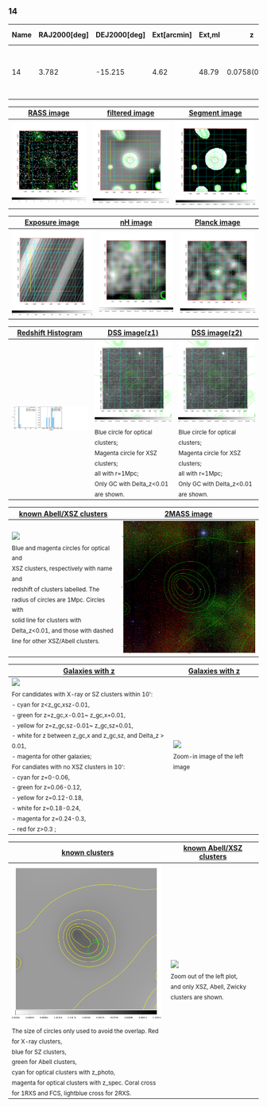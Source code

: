 <div STYLE="page-break-after: always;"></div>

### 14

|Name|RAJ2000[deg]|DEJ2000[deg] |Ext[arcmin]| Ext,ml | z | z_src| C|GC(XSZ,Delta_z<0.01)| GC(OPT,Delta_z<0.01)|GC| R_sig[arcmin] | R500[arcmin] | R500[Mpc]| CRsig[c/s] | CR500[c/s] |L500[1E44 erg/s]|F500[1E-12 erg/s/cm^2]| M500[1E14 Msun]|Tx[keV]|Cnt_sig|Beta|Rc[arcmin]|Comment|Alias|
|---|---|---|---|---|---|------|---|--------|---------|----------|---|---|---|---|---|---|---|---|---|---|---|---|---|---|
|14| 3.782| -15.215| 4.62| 48.79| 0.0758(0.005)| z1,| G| -| -| Tar, W| 9.775| 8.788| 0.758| 0.159(0.038)| 0.156(0.038)| 0.419(0.069)| 2.970(0.488)| 1.33(0.11)| 2.62(0.14)| 52.8| 0.913(-0.110+0.063)| 8.758(-1.060+0.919)| An SZ cluster with no $z$ and offset = 0.28 Mpc| t235|

|[RASS image](../image/14/14_img.pdf)|[filtered image](../image/14/14_fil.pdf)|[Segment image](../image/14/14_seg.pdf)|
|-------------------|--------------------|-------------------|
| <img src="../image/14/14_img.png" width="300">  | <img src="../image/14/14_fil.png" width="300">   | <img src="../image/14/14_seg.png" width="300">  |

|[Exposure image](../image/14/14_mex.pdf)| [nH image](../image/14/14_nh.pdf)| [Planck image](../image/14/14_p.pdf)|
|-------------------|--------------------|-------------------|
|<img src="../image/14/14_mex.png" width="300">   | <img src="../image/14/14_nh.png" width="300">    | <img src="../image/14/14_p.png" width="300"> |

|[Redshift Histogram](../image/14/14_zg.pdf) | [DSS image(z1)](../image/14/14_dss_z1.pdf)      |  [DSS image(z2)](../image/14/14_dss_z2.pdf)    |
|-------------------|--------------------|-------------------|
|<img src="../image/14/14_zg.png" width="300"> |<img src="../image/14/14_dss_z1.png" width="300"> <sub><br>Blue circle for optical clusters; <br>Magenta circle for XSZ clusters; <br>all with r=1Mpc; <br>Only GC with Delta_z<0.01 are shown. </sub>| <img src="../image/14/14_dss_z2.png" width="300"><sub><br>Blue circle for optical clusters; <br>Magenta circle for XSZ clusters; <br>all with r=1Mpc; <br>Only GC with Delta_z<0.01 are shown. </sub> |

|[known Abell/XSZ clusters](../image/14/14_m.pdf) | [2MASS image](../image/14/14_2mass.pdf)      |
|-------------------|-------------------|
|<img src=../image/14/14_m.png width="300"> <br><sub>Blue and magenta circles for optical and <br>XSZ clusters, respectively with name and <br>redshift of clusters labelled. The <br>radius of circles are 1Mpc. Circles with <br>solid line for clusters with <br>Delta_z<0.01, and those with dashed <br>line for other XSZ/Abell clusters.        </sub>|<img src="../image/14/14_2mass.png" width="300">  |

|[Galaxies with z](../image/14/14_opt_ned.pdf) |[Galaxies with z](../image/14/14_opt_ned_zoom.pdf) |
|-------------------|-------------------|
| <img src=../image/14/14_opt_ned.png width="300"> <br><sub> For candidates with X-ray or SZ clusters within 10': <br> - cyan for z<z_gc,xsz-0.01, <br> - green for z=z_gc,x-0.01~ z_gc,x+0.01, <br> - yellow for z=z_gc,sz-0.01~ z_gc,sz+0.01, <br> - white for z between z_gc,x and z_gc,sz, and Delta_z > 0.01, <br> - magenta for other galaxies; <br>For candiates with no XSZ clusters in 10': <br> - cyan for z=0-0.06, <br> - green for z=0.06-0.12, <br> - yellow for z=0.12-0.18, <br> - white for z=0.18-0.24, <br> - magenta for z=0.24-0.3, <br> - red for z>0.3 ;  </sub>|<img src=../image/14/14_opt_ned_zoom.png width="300">  <br><sub> Zoom-in image of the left image</sub>|

|[known clusters](../image/14/14_gc.pdf) |[known Abell/XSZ clusters](../image/14/14_gc_large.pdf) |
|-------------------|-------------------|
| <img src=../image/14/14_gc.png width="300"> <br><sub> The size of circles only used to avoid the overlap. Red for X-ray clusters, <br> blue for SZ clusters, <br> green for Abell clusters, <br> cyan for optical clusters with z_photo, <br> magenta for optical clusters with z_spec. Coral cross for 1RXS and FCS, lightblue cross for 2RXS. </sub>|<img src=../image/14/14_gc_large.png width="300"> <br><sub> Zoom out of the left plot, <br> and only XSZ, Abell, Zwicky clusters are shown. </sub> |



